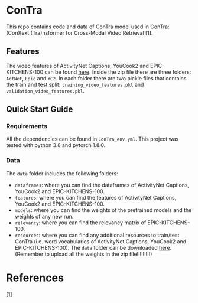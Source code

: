 # ConTra
This repo contains code and data of ConTra model used in ConTra: (Con)text (Tra)nsformer for Cross-Modal Video Retrieval [1].

## Features
The video features of ActivityNet Captions, YouCook2 and EPIC-KITCHENS-100 can be found [here](https://www.dropbox.com/s/b3mhjdn3tcb3xhc/features.zip?dl=0).
Inside the zip file there are three folders: `ActNet`, `Epic` and `YC2`. In each folder there are two pickle files that contains the train and test split: `training_video_features.pkl` and `validation_video_features.pkl`.

## Quick Start Guide
### Requirements
All the dependencies can be found in `ConTra_env.yml`. This project was tested with python 3.8 and pytorch 1.8.0.
### Data
The `data` folder includes the following folders:
* `dataframes`: where you can find the dataframes of ActivityNet Captions, YouCook2 and EPIC-KITCHENS-100.
* `features`: where you can find the features of ActivityNet Captions, YouCook2 and EPIC-KITCHENS-100.
* `models`: where you can find the weights of the pretrained models and the weights of any new run.
* `relevancy`: where you can find the relevancy matrix of EPIC-KITCHENS-100.
* `resources`: where you can find any additional resources to train/test ConTra (i.e. word vocabularies of ActivityNet Captions, YouCook2 and EPIC-KITCHENS-100).
The `data` folder can be downloaded [here](prova). (Remember to upload all the weights in the zip file!!!!!!!!!)

# References
[1]
